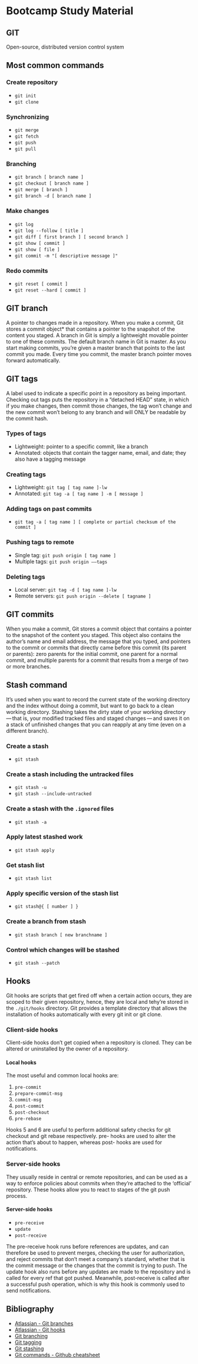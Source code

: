 # Bootcamp Study Material

## GIT
Open-source, distributed version control system

## Most common commands
### Create repository
- ``git init``
- ``git clone``

### Synchronizing
- ``git merge``
- ``git fetch``
- ``git push``
- ``git pull``

### Branching
- ``git branch [ branch name ]``
- ``git checkout [ branch name ]``
- ``git merge [ branch ]``
- ``git branch -d [ branch name ]``

### Make changes
- ``git log``
- ``git log --follow [ title ]``
- ``git diff [ first branch ] [ second branch ]``
- ``git show [ commit ]``
- ``git show [ file ]``
- ``git commit -m "[ descriptive message ]"``

### Redo commits
- ``git reset [ commit ]``
- ``git reset --hard [ commit ]``

## GIT branch
A pointer to changes made in a repository.
When you make a commit, Git stores a commit object* that contains a pointer to the snapshot of the content you staged.  A branch in Git is simply a lightweight movable pointer to one of these commits. The default branch name in Git is master. As you start making commits, you’re given a master branch that points to the last commit you made. Every time you commit, the master branch pointer moves forward automatically.  

## GIT tags
A label used to indicate a specific point in a repository as being important. Checking out tags puts the repository in a “detached HEAD” state, in which if you make changes, then commit those changes, the tag won’t change and the new commit  won’t belong to any branch and will ONLY be readable by the commit hash.  
### Types of tags
- Lightweight: pointer to a specific commit, like a branch
- Annotated: objects that contain the tagger name, email, and date; they also have a tagging message
### Creating tags
- Lightweight: ``git tag [ tag name ]-lw``
- Annotated: ``git tag -a [ tag name ] -m [ message ]``
### Adding tags on past commits
- ``git tag -a [ tag name ] [ complete or partial checksum of the commit ]``
### Pushing tags to remote
- Single tag: ``git push origin [ tag name ]``
- Multiple tags: ``git push origin ——tags``
### Deleting tags
- Local server: ``git tag -d [ tag name ]-lw``
- Remote servers: ``git push origin --delete [ tagname ]  ``

## GIT commits
When you make a commit, Git stores a commit object that contains a pointer to the snapshot of the content you staged. This object also contains the author’s name and email address, the message that you typed, and pointers to the commit or commits that directly came before this commit (its parent or parents): zero parents for the initial commit, one parent for a normal commit, and multiple parents for a commit that results from a merge of two or more branches.  

## Stash command
It’s used when you want to record the current state of the working directory and the index without doing a commit, but want to go back to a clean working directory. Stashing takes the dirty state of your working directory — that is, your modified tracked files and staged changes — and saves it on a stack of unfinished changes that you can reapply at any time (even on a different branch).  

### Create a stash
- ````git stash````
### Create a stash including the untracked files
- ``git stash -u``
- ``git stash --include-untracked``
### Create a stash with the ``.ignored`` files
- ``git stash -a``
### Apply latest stashed work
- ``git stash apply``
### Get stash list
- ``git stash list``
### Apply specific version of the stash list
- ``git stash@{ [ number ] }``
### Create a branch from stash
- ``git stash branch [ new branchname ]``
### Control which changes will be stashed
- ``git stash --patch  ``

## Hooks
Git hooks are scripts that get fired off when a certain action occurs, they are scoped to their given repository, hence, they are local and tehy’re stored in the ``./git/hooks`` directory. Git provides a template directory that allows the installation of hooks automatically with every git init or git clone.  

### Client-side hooks
Client-side hooks don’t get copied when a repository is cloned. They can be altered or uninstalled by the owner of a repository.  

#### Local hooks
The most useful and common local hooks are:
1. ``pre-commit``
2. ``prepare-commit-msg``
3. ``commit-msg``
4. ``post-commit``
5. ``post-checkout``
6. ``pre-rebase  ``

Hooks 5 and 6 are useful to perform additional safety checks for git checkout and git rebase respectively. pre- hooks are used to alter the action that’s about to happen, whereas post- hooks are used for notifications.  

### Server-side hooks
They usually reside in central or remote repositories, and can be used as a way to enforce policies about commits when they’re attached to the ‘official’ repository. These hooks allow you to react to stages of the git push process.
#### Server-side hooks
* ``pre-receive``
* ``update``
* ``post-receive``

The pre-receive hook runs before references are updates, and can therefore be used to prevent merges, checking the user for authorization, and reject commits that don’t meet a company’s standard, whether that is the commit message or the changes that the commit is trying to push. The update hook also runs before any updates are made to the repository and is called for every ref that got pushed. Meanwhile, post-receive is called after a successful push operation, which is why this hook is commonly used to send notifications.

## Bibliography
* [Atlassian - Git branches](https://www.atlassian.com/git/tutorials/using-branches#:~:text=In%20Git%2C%20branches%20are%20a,branch%20to%20encapsulate%20your%20changes)
* [Atlassian - Git hooks](https://www.atlassian.com/git/tutorials/git-hooks)
* [Git branching](https://git-scm.com/book/en/v2/Git-Branching-Branches-in-a-Nutshell)
* [Git tagging](https://git-scm.com/book/en/v2/Git-Basics-Tagging)
* [Git stashing](https://git-scm.com/book/en/v2/Git-Tools-Stashing-and-Cleaning)
* [Git commands - Github cheatsheet](https://training.github.com/downloads/github-git-cheat-sheet.pdf)